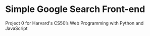 # Simple Google Search Front-end
Project 0 for Harvard's CS50’s Web Programming with Python and JavaScript
